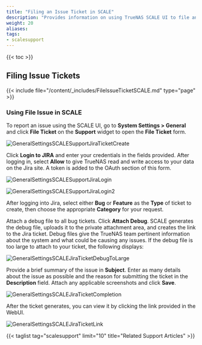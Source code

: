 ```yaml
---
title: "Filing an Issue Ticket in SCALE"
description: "Provides information on using TrueNAS SCALE UI to file an issue ticket in Jira."
weight: 20
aliases:
tags:
- scalesupport
---
```



{{< toc >}}


## Filing Issue Tickets

{{< include file="/content/_includes/FileIssueTicketSCALE.md" type="page" >}}

### Using File Issue in SCALE

To report an issue using the SCALE UI, go to **System Settings > General** and click **File Ticket** on the **Support** widget to open the **File Ticket** form.

![GeneralSettingsSCALESupportJiraTicketCreate](/images/SCALE/GeneralSettingsSCALEJiraTicketCreate.png "SCALE General Settings Jira Ticket Creation")

Click **Login to JIRA** and enter your credentials in the fields provided. 
After logging in, select **Allow** to give TrueNAS read and write access to your data on the Jira site. A token is added to the OAuth section of this form.  

![GeneralSettingsSCALESupportJiraLogin](/images/SCALE/GeneralSettingsSCALESupportJiraLogin.png "SCALE General Settings Jira Login")

![GeneralSettingsSCALESupportJiraLogin2](/images/SCALE/GeneralSettingsSCALESupportJiraLogin2.png "SCALE General Settings Jira Login Token")

After logging into Jira, select either **Bug** or **Feature** as the **Type** of ticket to create, then choose the appropriate **Category** for your request.

Attach a debug file to all bug tickets. 
Click **Attach Debug**. SCALE generates the debug file, uploads it to the private attachment area, and creates the link to the Jira ticket. Debug files give the TrueNAS team pertinent information about the system and what could be causing any issues. 
If the debug file is too large to attach to your ticket, the following displays:

![GeneralSettingsSCALEJiraTicketDebugToLarge](/images/SCALE/GeneralSettingsSCALEJiraTicketDebugToLarge.png "SCALE General Settings Debug To Large To Attach")  

Provide a brief summary of the issue in **Subject**. 
Enter as many details about the issue as possible and the reason for submitting the ticket in the **Description** field. 
Attach any applicable screenshots and click **Save**.

![GeneralSettingsSCALEJiraTicketCompletion](/images/SCALE/GeneralSettingsSCALEJiraTicketCompletion.png "SCALE General Settings Jira Ticket Completion")

After the ticket generates, you can view it by clicking the link provided in the WebUI.

![GeneralSettingsSCALEJiraTicketLink](/images/SCALE/GeneralSettingsSCALEJiraTicketLink.png "SCALE General Settings Jira Ticket Link")

{{< taglist tag="scalesupport" limit="10" title="Related Support Articles" >}}